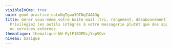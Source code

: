 ```yaml
---
visibleInCms: true
uuid: good-practice-eaLoNgTgwu3OINqZ4AA3g
title: Gérer vous-même votre boîte mail (tri, rangement, désabonnement).
  Privilégiez les outils intégrés à votre messagerie plutôt que des applications
  ou services externes.
thematique: thematique-kW-FytF1BDPDcjYzpVQvr
niveau: basique
---
```

